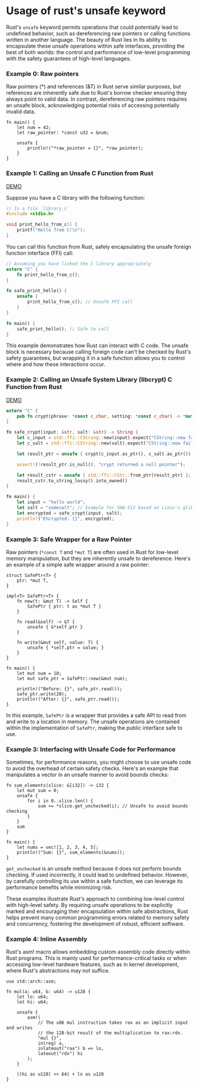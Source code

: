 # Usage of rust's unsafe keyword

Rust's `unsafe` keyword permits operations that could potentially lead to undefined behavior, such as dereferencing raw pointers or calling functions written in another language. The beauty of Rust lies in its ability to encapsulate these unsafe operations within safe interfaces, providing the best of both worlds: the control and performance of low-level programming with the safety guarantees of high-level languages.


### Example 0: Raw pointers
Raw pointers (*) and references (&T) in Rust serve similar purposes, but references are inherently safe due to Rust's borrow checker ensuring they always point to valid data. In contrast, dereferencing raw pointers requires an unsafe block, acknowledging potential risks of accessing potentially invalid data.
```rust,editable
fn main() {
    let num = 42;
    let raw_pointer: *const u32 = &num;

    unsafe {
        println!("*raw_pointer = {}", *raw_pointer);
    }
}
```


### Example 1: Calling an Unsafe C Function from Rust
[DEMO](https://github.com/luk6xff/luk6xff.github.io/tree/master/content/other/safe_secure_rust_book/examples/unsafe/ffi_example)

Suppose you have a C library with the following function:
```c
// In a file `library.c`
#include <stdio.h>

void print_hello_from_c() {
    printf("Hello from C!\n");
}
```

You can call this function from Rust, safely encapsulating the unsafe foreign function interface (FFI) call:

```rust
// Assuming you have linked the C library appropriately
extern "C" {
    fn print_hello_from_c();
}

fn safe_print_hello() {
    unsafe {
        print_hello_from_c(); // Unsafe FFI call
    }
}

fn main() {
    safe_print_hello(); // Safe to call
}
```
This example demonstrates how Rust can interact with C code. The unsafe block is necessary because calling foreign code can't be checked by Rust's safety guarantees, but wrapping it in a safe function allows you to control where and how these interactions occur.


### Example 2: Calling an Unsafe System Library (libcrypt) C Function from Rust
[DEMO](https://github.com/luk6xff/luk6xff.github.io/tree/master/content/other/safe_secure_rust_book/examples/unsafe/ffi_example)

```rust
extern "C" {
    pub fn crypt(phrase: *const c_char, setting: *const c_char) -> *mut c_char;
}

fn safe_crypt(input: &str, salt: &str) -> String {
    let c_input = std::ffi::CString::new(input).expect("CString::new failed for input");
    let c_salt = std::ffi::CString::new(salt).expect("CString::new failed for salt");

    let result_ptr = unsafe { crypt(c_input.as_ptr(), c_salt.as_ptr()) };

    assert!(!result_ptr.is_null(), "crypt returned a null pointer");

    let result_cstr = unsafe { std::ffi::CStr::from_ptr(result_ptr) };
    result_cstr.to_string_lossy().into_owned()
}

fn main() {
    let input = "hello world";
    let salt = "somesalt"; // Example for SHA-512 based on Linux's glibc
    let encrypted = safe_crypt(input, salt);
    println!("Encrypted: {}", encrypted);
}
```


### Example 3: Safe Wrapper for a Raw Pointer

Raw pointers (`*const T` and `*mut T`) are often used in Rust for low-level memory manipulation, but they are inherently unsafe to dereference. Here's an example of a simple safe wrapper around a raw pointer:

```rust,editable
struct SafePtr<T> {
    ptr: *mut T,
}

impl<T> SafePtr<T> {
    fn new(t: &mut T) -> Self {
        SafePtr { ptr: t as *mut T }
    }

    fn read(&self) -> &T {
        unsafe { &*self.ptr }
    }

    fn write(&mut self, value: T) {
        unsafe { *self.ptr = value; }
    }
}

fn main() {
    let mut num = 10;
    let mut safe_ptr = SafePtr::new(&mut num);

    println!("Before: {}", safe_ptr.read());
    safe_ptr.write(20);
    println!("After: {}", safe_ptr.read());
}
```

In this example, `SafePtr` is a wrapper that provides a safe API to read from and write to a location in memory. The unsafe operations are contained within the implementation of `SafePtr`, making the public interface safe to use.



### Example 3: Interfacing with Unsafe Code for Performance

Sometimes, for performance reasons, you might choose to use unsafe code to avoid the overhead of certain safety checks. Here's an example that manipulates a vector in an unsafe manner to avoid bounds checks:

```rust,editable
fn sum_elements(slice: &[i32]) -> i32 {
    let mut sum = 0;
    unsafe {
        for i in 0..slice.len() {
            sum += *slice.get_unchecked(i); // Unsafe to avoid bounds checking
        }
    }
    sum
}

fn main() {
    let nums = vec![1, 2, 3, 4, 5];
    println!("Sum: {}", sum_elements(&nums));
}
```

`get_unchecked` is an unsafe method because it does not perform bounds checking. If used incorrectly, it could lead to undefined behavior. However, by carefully controlling its use within a safe function, we can leverage its performance benefits while minimizing risk.

These examples illustrate Rust's approach to combining low-level control with high-level safety. By requiring unsafe operations to be explicitly marked and encouraging their encapsulation within safe abstractions, Rust helps prevent many common programming errors related to memory safety and concurrency, fostering the development of robust, efficient software.



### Example 4: Inline Assembly
Rust's asm! macro allows embedding custom assembly code directly within Rust programs. This is mainly used for performance-critical tasks or when accessing low-level hardware features, such as in kernel development, where Rust's abstractions may not suffice.
```rust,editable
use std::arch::asm;

fn mul(a: u64, b: u64) -> u128 {
    let lo: u64;
    let hi: u64;

    unsafe {
        asm!(
            // The x86 mul instruction takes rax as an implicit input and writes
            // the 128-bit result of the multiplication to rax:rdx.
            "mul {}",
            in(reg) a,
            inlateout("rax") b => lo,
            lateout("rdx") hi
        );
    }

    ((hi as u128) << 64) + lo as u128
}
```
